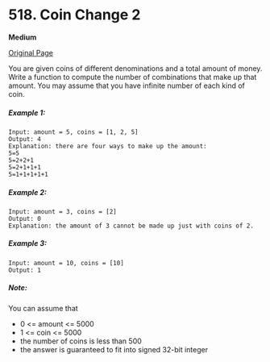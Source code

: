 # 518. Coin Change 2

**Medium**

[Original Page](https://leetcode.com/problems/coin-change-2/)

You are given coins of different denominations and a total amount of money. Write a function to compute the number of combinations that make up that amount. You may assume that you have infinite number of each kind of coin.

##### Example 1:
```
Input: amount = 5, coins = [1, 2, 5]
Output: 4
Explanation: there are four ways to make up the amount:
5=5
5=2+2+1
5=2+1+1+1
5=1+1+1+1+1
```

##### Example 2:
```
Input: amount = 3, coins = [2]
Output: 0
Explanation: the amount of 3 cannot be made up just with coins of 2.
```

##### Example 3:
```
Input: amount = 10, coins = [10] 
Output: 1
```

##### Note:
You can assume that
- 0 <= amount <= 5000
- 1 <= coin <= 5000
- the number of coins is less than 500
- the answer is guaranteed to fit into signed 32-bit integer
